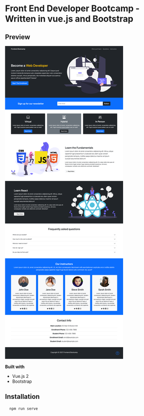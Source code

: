# Front End Developer Bootcamp - Written in vue.js and Bootstrap

## Preview

![Alt Text](https://github.com/johnnyperdomo/Front-end-dev-bootcamp/blob/main/src/assets/front-end-bootcamp.png)

**Built with**
- Vue.js 2
- Bootstrap

## Installation
```
  npm run serve
  ```
